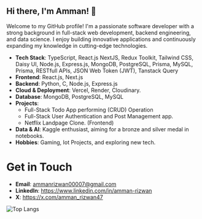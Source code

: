 ## Hi there, I'm Amman! 👋

Welcome to my GitHub profile! I'm a passionate software developer with a strong background in full-stack web development, backend engineering, and data science. I enjoy building innovative applications and continuously expanding my knowledge in cutting-edge technologies.

- **Tech Stack**: TypeScript, React.js NextJS, Redux Toolkit, Tailwind CSS, Daisy UI, Node.js, Express.js, MongoDB, PostgreSQL, Prisma, MySQL, Prisma, RESTfull APIs, JSON Web Token (JWT), Tanstack Query
- **Frontend**: React.js, Next.js
- **Backend**: Python, C, Node.js, Express.js
- **Cloud & Deployment**: Vercel, Render, Cloudinary.
- **Database**: MongoDB, PostgreSQL, MySQL
- **Projects**:
  - Full-Stack Todo App performing (CRUD) Operation
  - Full-Stack User Authentication and Post Management app.
  - Netflix Landpage Clone. (Frontend)
- **Data & AI**: Kaggle enthusiast, aiming for a bronze and silver medal in notebooks.
- **Hobbies**: Gaming, Iot Projects, and exploring new tech.

# Get in Touch

- **Email**: ammanrizwan00007@gmail.com
- **LinkedIn**: https://www.linkedin.com/in/amman-rizwan
- **X**: https://x.com/amman_rizwan47


![Top Langs](https://github-readme-stats.vercel.app/api/top-langs/?username=AmmanRizwan&layout=compact)
